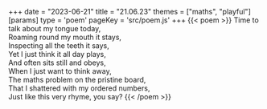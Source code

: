 +++
date = "2023-06-21"
title = "21.06.23"
themes = ["maths", "playful"]
[params]
  type = 'poem'
  pageKey = 'src/poem.js'
+++
{{< poem >}}
Time to talk about my tongue today,  
Roaming round my mouth it stays,  
Inspecting all the teeth it says,  
Yet I just think it all day plays,  
And often sits still and obeys,  
When I just want to think away,  
The maths problem on the pristine board,  
That I shattered with my ordered numbers,  
Just like this very rhyme, you say?
{{< /poem >}}